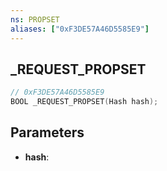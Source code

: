 ```yaml
---
ns: PROPSET
aliases: ["0xF3DE57A46D5585E9"]
---
```

## _REQUEST_PROPSET

```c
// 0xF3DE57A46D5585E9
BOOL _REQUEST_PROPSET(Hash hash);
```

## Parameters
* **hash**:
